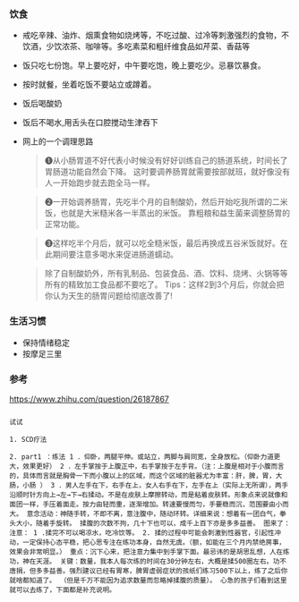 ### 饮食

- 戒吃辛辣、油炸、烟熏食物如烧烤等，不吃过酸、过冷等刺激强烈的食物，不饮酒，少饮浓茶、咖啡等。多吃素菜和粗纤维食品如芹菜、香菇等
- 饭只吃七份饱。早上要吃好，中午要吃饱，晚上要吃少。忌暴饮暴食。
- 按时就餐，坐着吃饭不要站立或蹲着。
- 饭后喝酸奶
- 饭后不喝水,用舌头在口腔搅动生津吞下
- 网上的一个调理思路
  >❶从小肠胃道不好代表小时候没有好好训练自己的肠道系统，时间长了胃肠道功能自然会下降。 这时要调养肠胃就需要按部就班，就好像没有人一开始跑步就去跑全马一样。

  >❷一开始调养肠胃，先吃半个月的自制酸奶，然后开始吃我所谓的二米饭，也就是大米糙米各一半蒸出的米饭。 靠粗粮和益生菌来调整肠胃的正常功能。

  >❸这样吃半个月后，就可以吃全糙米饭，最后再换成五谷米饭就好。在此期间要注意多喝水来促进肠道蠕动。

  >除了自制酸奶外，所有乳制品、包装食品、酒、饮料、烧烤、火锅等等所有的精致加工食品都不要吃了。  Tips：这样2到3个月后，你就会把你认为天生的肠胃问题给彻底改善了!


### 生活习惯

- 保持情绪稳定
- 按摩足三里

### 参考
https://www.zhihu.com/question/26187867


###
```
试试

1. SCD疗法

2. part1 ：练法 1 ．仰卧，两腿平伸。或站立，两脚与肩同宽，全身放松。（仰卧力道更大，效果更好） 2 ．左手掌按于上腹正中，右手掌按于左手背。（注：上腹是相对于小腹而言的，具体而言就是胸骨一下而小腹以上的区域，而这个区域的脏器尤为丰富：肝，脾，胃，大肠，小肠 ） 3 ．男人左手在下，右手在上，女人右手在下，左手在上（实际上无所谓），两手沿顺时针方向上→左→下→右揉动。不是在皮肤上摩擦转动，而是粘着皮肤转。形象点来说就像和面团一样，手压着面走。按力由轻而重，逐渐增加。转速要慢而匀，手要稳而沉，范围要由小而大。 意念活动：神随手转，不即不离，意注腹中，随动环转。详细来说：想着有一团白气，拳头大小，随着手旋转。 揉腹的次数不拘，几十下也可以，成千上百下亦是多多益善。 图来了： 注意： 1 .揉完不可以喝凉水，吃冷饮等。 2. 揉的过程中可能会刺激到性器官，引起性冲动，一定保持心态平稳，把心思专注在练功本身，自然无虞。（额，如能在三个月内禁绝房事，效果会非常明显。） 重点：沉下心来，把注意力集中到手掌下面。最忌讳的是胡思乱想，人在练功，神在天涯。 关键：数量，我本人每次练的时间在30分钟左右，大概是揉500圈左右。功不唐捐，但多多益善。强烈建议已经有胃寒，脾胃虚弱症状的孩纸们练习500下以上，练了之后你就啥都知道了。 （但是千万不能因为追求数量而忽略掉揉腹的质量）。 心急的孩子们看到这里就可以去练了，下面都是补充说明。
```
